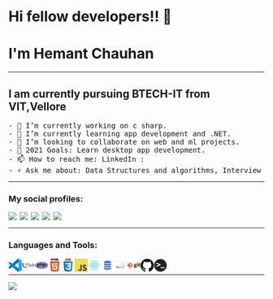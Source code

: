 

# Hi fellow developers!! 👋
# I'm Hemant Chauhan
---
## I am currently pursuing BTECH-IT from VIT,Vellore
<pre>
- 🔭 I’m currently working on c sharp.
- 🌱 I’m currently learning app development and .NET.
- 👯 I’m looking to collaborate on web and ml projects.
- 🥅 2021 Goals: Learn desktop app development.
- 📫 How to reach me: LinkedIn :
- ⚡ Ask me about: Data Structures and algorithms, Interview prep, Machine Learning, App dev.
</pre>
--- 


### My social profiles:

[<img align="left"  width="22px" src="https://cdn-icons-png.flaticon.com/512/174/174857.png" />][linkedin]
[<img align="left"  width="22px" src="https://media.geeksforgeeks.org/wp-content/cdn-uploads/gfg_200x200-min.png" />][gfg]
[<img align="left"  width="22px" src="https://github.githubassets.com/images/modules/logos_page/GitHub-Mark.png" />][github]
[<img align="left"  width="22px" src="https://www.freepnglogos.com/uploads/logo-ig-png/logo-ig-instagram-new-logo-vector-download-13.png" />][instagram]
[<img align="left"  width="22px" src="https://upload.wikimedia.org/wikipedia/commons/thumb/6/65/HackerRank_logo.png/900px-HackerRank_logo.png" />][hackerrank]<br>

---


### Languages and Tools:

<img align="left" alt="Visual Studio Code" width="26px" src="https://raw.githubusercontent.com/github/explore/80688e429a7d4ef2fca1e82350fe8e3517d3494d/topics/visual-studio-code/visual-studio-code.png" />
<img align="left" alt="MySQL" width="26px" src="https://raw.githubusercontent.com/github/explore/80688e429a7d4ef2fca1e82350fe8e3517d3494d/topics/flask/flask.png" />
<img align="left" alt="MySQL" width="26px" src="https://raw.githubusercontent.com/github/explore/80688e429a7d4ef2fca1e82350fe8e3517d3494d/topics/php/php.png" />
<img align="left" alt="HTML5" width="26px" src="https://raw.githubusercontent.com/github/explore/80688e429a7d4ef2fca1e82350fe8e3517d3494d/topics/html/html.png" />
<img align="left" alt="CSS3" width="26px" src="https://raw.githubusercontent.com/github/explore/80688e429a7d4ef2fca1e82350fe8e3517d3494d/topics/css/css.png" />
<img align="left" alt="JavaScript" width="26px" src="https://raw.githubusercontent.com/github/explore/80688e429a7d4ef2fca1e82350fe8e3517d3494d/topics/javascript/javascript.png" />
<img align="left" alt="React" width="26px" src="https://raw.githubusercontent.com/github/explore/80688e429a7d4ef2fca1e82350fe8e3517d3494d/topics/react/react.png" />
<img align="left" alt="SQL" width="26px" src="https://raw.githubusercontent.com/github/explore/80688e429a7d4ef2fca1e82350fe8e3517d3494d/topics/sql/sql.png" />
<img align="left" alt="MySQL" width="26px" src="https://raw.githubusercontent.com/github/explore/80688e429a7d4ef2fca1e82350fe8e3517d3494d/topics/mysql/mysql.png" />

<img align="left" alt="Git" width="26px" src="https://raw.githubusercontent.com/github/explore/80688e429a7d4ef2fca1e82350fe8e3517d3494d/topics/git/git.png" />
<img align="left" alt="GitHub" width="26px" src="https://raw.githubusercontent.com/github/explore/78df643247d429f6cc873026c0622819ad797942/topics/github/github.png" />
<img align="left" alt="Terminal" width="26px" src="https://raw.githubusercontent.com/github/explore/80688e429a7d4ef2fca1e82350fe8e3517d3494d/topics/terminal/terminal.png" /><br>

---

<img src = "https://github-readme-stats.vercel.app/api?username=Hemant1704&&show_icons=true&title_color=ffffff&icon_color=bb2acf&text_color=daf7dc&bg_color=151515">

[gfg]: https://auth.geeksforgeeks.org/user/hemantchauhan2018/practice/
[hackerrank]: https://www.hackerrank.com/hemant_chauhan21
[github]: https://github.com/Hemant1704/Hemant1704
[youtube]: https://youtube.com/codeSTACKr
[instagram]: https://www.instagram.com/hemant17_/
[linkedin]: https://www.linkedin.com/in/hemant-chauhan-b55086190/

